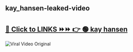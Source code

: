 
 ## kay_hansen-leaked-video 

# <h2><a href="https://clipsfans.com/kay_hansen&ref=git">🔗 Click to LINKS ⏩⏩ 👉 🟢 kay hansen </a></h2>

<a href="https://clipsfans.com/kay_hansen&ref=git" rel="nofollow" data-target="animated-image.originalLink"><img src="https://i.ibb.co.com/xMMVF88/686577567.gif" alt="Viral Video Original" style="max-width: 100%; display: inline-block;" data-target="animated-image.originalImage"></a>
